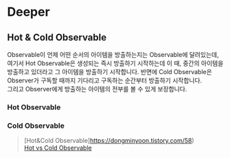 # Deeper 

## Hot & Cold Observable

Observable이 언제 어떤 순서의 아이템을 방출하는지는 Observable에 달려있는데,   
여기서 Hot Observable은 생성되는 즉시 방출하기 시작하는데 이 때, 중간의 아이템을   
방출하고 있더라고 그 아이템을 방출하기 시작합니다. 반면에 Cold Observable은   
Observer가 구독할 때까지 기다리고 구독하는 순간부터 방출하기 시작합니다.   
그리고 Observer에게 방출하는 아이템의 전부를 볼 수 있게 보장합니다.

### Hot Observable 



### Cold Observable 


> [Hot&Cold Observable]https://dongminyoon.tistory.com/58)    
> [Hot vs Cold Observable](https://github.com/ReactiveX/RxGo#hot-vs-cold-observables)  